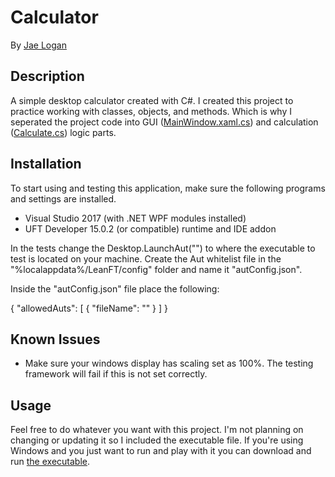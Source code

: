 # Calculator

By <a href="http://jrliv.com/about/" target="_blank">Jae Logan</a>

## Description

A simple desktop calculator created with C#. I created this project to practice working with classes, objects, and methods. Which is why I seperated the project code into GUI (<a href="https://github.com/jrliv/Calculator/blob/master/Calculator/MainWindow.xaml.cs" target="_blank">MainWindow.xaml.cs</a>) and calculation (<a href="https://github.com/jrliv/Calculator/blob/master/Calculator/Calculate.cs" target="_blank">Calculate.cs</a>) logic parts.

## Installation

To start using and testing this application, make sure the following programs and settings are installed.

- Visual Studio 2017 (with .NET WPF modules installed)
- UFT Developer 15.0.2 (or compatible) runtime and IDE addon

In the tests change the Desktop.LaunchAut("<FilePath>") to where the executable to test is located on your machine.
Create the Aut whitelist file in the "%localappdata%/LeanFT/config" folder and name it "autConfig.json".

Inside the "autConfig.json" file place the following:

{
    "allowedAuts": [
        {
			"fileName": "<FilePath>"
        }
    ]
}

## Known Issues

- Make sure your windows display has scaling set as 100%. The testing framework will fail if this is not set correctly.

## Usage

Feel free to do whatever you want with this project. I'm not planning on changing or updating it so I included the executable file. If you're using Windows and you just want to run and play with it you can download and run <a href="https://github.com/jrliv/Calculator/blob/master/Calculator/bin/Debug/Calculator.exe" target="_blank">the executable</a>.



